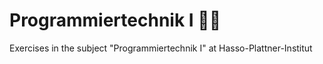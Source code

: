 # Programmiertechnik I 👨‍🏫
Exercises in the subject "Programmiertechnik I" at Hasso-Plattner-Institut
